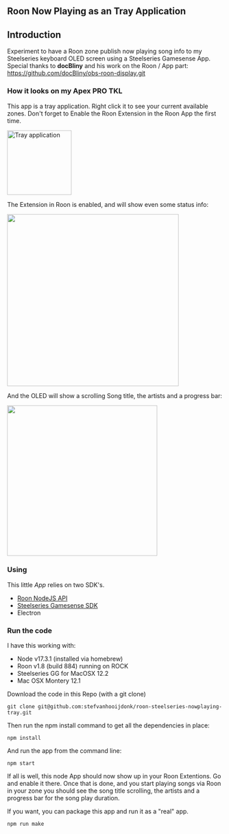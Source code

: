 ## Roon Now Playing as an Tray Application

## Introduction
Experiment to have a Roon zone publish now playing song info to my Steelseries keyboard OLED screen using a Steelseries Gamesense App.
Special thanks to __docBliny__ and his work on the Roon / App part: https://github.com/docBliny/obs-roon-display.git


### How it looks on my Apex PRO TKL

This app is a tray application. Right click it to see your current available zones. Don't forget to Enable the Roon Extension in the Roon App the first time.

<img width="150" alt="Tray application" src="https://user-images.githubusercontent.com/17196910/150343373-57b75284-d02c-410f-a3c5-c77477843429.png">

The Extension in Roon is enabled, and will show even some status info:

<img src="https://user-images.githubusercontent.com/17196910/150343719-541dca91-0eb8-4278-9685-172b35374c8e.png" width=400/>

And the OLED will show a scrolling Song title, the artists and a progress bar:

<img src="https://user-images.githubusercontent.com/17196910/150343155-97ab09b2-1d0b-4377-aff3-527c43968fea.jpeg" width=350/>


### Using

This little _App_ relies on two SDK's.

- [Roon NodeJS API](https://github.com/RoonLabs/node-roon-api)
- [Steelseries Gamesense SDK](https://github.com/SteelSeries/gamesense-sdk)
- Electron



### Run the code

I have this working with:
- Node v17.3.1 (installed via homebrew)
- Roon v1.8 (build 884) running on ROCK
- Steelseries GG for MacOSX 12.2 
- Mac OSX Montery 12.1

Download the code in this Repo (with a git clone)
```shell
git clone git@github.com:stefvanhooijdonk/roon-steelseries-nowplaying-tray.git
```
Then run the npm install command to get all the dependencies in place:
```shell
npm install
```
And run the app from the command line:
```shell
npm start
```

If all is well, this node App should now show up in your Roon Extentions. Go and enable it there. Once that is done, and you start playing songs via Roon in your zone you should see the song title scrolling, the artists and a progress bar for the song play duration.

If you want, you can package this app and run it as a "real" app. 
```shell
npm run make
```
